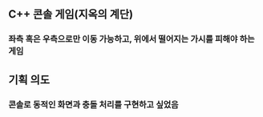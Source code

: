 ## C++ 콘솔 게임(지옥의 계단)
### 좌측 혹은 우측으로만 이동 가능하고, 위에서 떨어지는 가시를 피해야 하는 게임


## 기획 의도
### 콘솔로 동적인 화면과 충돌 처리를 구현하고 싶었음
